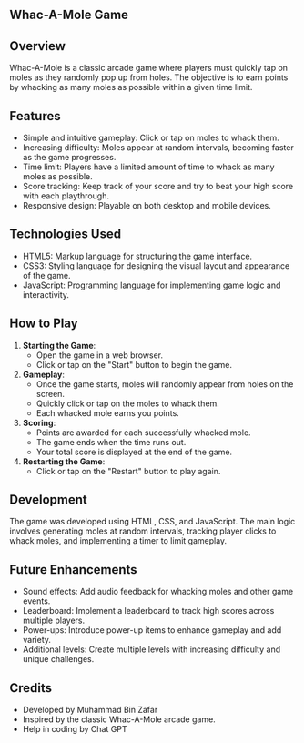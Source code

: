 ## Whac-A-Mole Game

## Overview
Whac-A-Mole is a classic arcade game where players must quickly tap on moles as they randomly pop up from holes. The objective is to earn points by whacking as many moles as possible within a given time limit.

## Features
- Simple and intuitive gameplay: Click or tap on moles to whack them.
- Increasing difficulty: Moles appear at random intervals, becoming faster as the game progresses.
- Time limit: Players have a limited amount of time to whack as many moles as possible.
- Score tracking: Keep track of your score and try to beat your high score with each playthrough.
- Responsive design: Playable on both desktop and mobile devices.

## Technologies Used
- HTML5: Markup language for structuring the game interface.
- CSS3: Styling language for designing the visual layout and appearance of the game.
- JavaScript: Programming language for implementing game logic and interactivity.

## How to Play
1. **Starting the Game**: 
   - Open the game in a web browser.
   - Click or tap on the "Start" button to begin the game.
2. **Gameplay**:
   - Once the game starts, moles will randomly appear from holes on the screen.
   - Quickly click or tap on the moles to whack them.
   - Each whacked mole earns you points.
3. **Scoring**:
   - Points are awarded for each successfully whacked mole.
   - The game ends when the time runs out.
   - Your total score is displayed at the end of the game.
4. **Restarting the Game**:
   - Click or tap on the "Restart" button to play again.

## Development
The game was developed using HTML, CSS, and JavaScript. The main logic involves generating moles at random intervals, tracking player clicks to whack moles, and implementing a timer to limit gameplay.

## Future Enhancements
- Sound effects: Add audio feedback for whacking moles and other game events.
- Leaderboard: Implement a leaderboard to track high scores across multiple players.
- Power-ups: Introduce power-up items to enhance gameplay and add variety.
- Additional levels: Create multiple levels with increasing difficulty and unique challenges.

## Credits
- Developed by Muhammad Bin Zafar 
- Inspired by the classic Whac-A-Mole arcade game.
- Help in coding by Chat GPT
